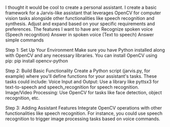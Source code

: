 I thought it would be cool to create a personal assistant. I create a basic framework for a Jarvis-like assistant that leverages OpenCV for computer vision tasks alongside other functionalities like speech recognition and synthesis. Adjust and expand based on your specific requirements and preferences.
The features I want to have are:
        Recognize spoken voice (Speech recognition)
        Answer in spoken voice (Text to speech)
        Answer simple commands

Step 1: Set Up Your Environment
        Make sure you have Python installed along with OpenCV and any necessary libraries. You can install OpenCV using pip:
        pip install opencv-python


Step 2: Build Basic Functionality
Create a Python script (jarvis.py, for example) where you'll define functions for your assistant's tasks. These tasks could include:
     Voice Input and Output: Use a library like pyttsx3 for text-to-speech and speech_recognition for speech recognition.
     Image/Video Processing: Use OpenCV for tasks like face detection, object recognition, etc.

Step 3: Adding Assistant Features
Integrate OpenCV operations with other functionalities like speech recognition. For instance, you could use speech recognition to trigger image processing tasks based on voice commands.
